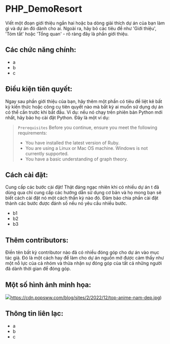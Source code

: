 # PHP_DemoResort
Viết một đoạn giới thiệu ngắn hai hoặc ba dòng giải thích dự án của bạn làm gì và dự án đó dành cho ai. Ngoài ra, hãy bỏ các tiêu đề như 'Giới thiệu', 'Tóm tắt' hoặc 'Tổng quan' - rõ ràng đây là phần giới thiệu.
## Các chức năng chính:
- a
- b
- c
## Điều kiện tiên quyết:
Ngay sau phần giới thiệu của bạn, hãy thêm một phần có tiêu đề liệt kê bất kỳ kiến thức hoặc công cụ tiên quyết nào mà bất kỳ ai muốn sử dụng dự án có thể cần trước khi bắt đầu. Ví dụ: nếu nó chạy trên phiên bản Python mới nhất, hãy bảo họ cài đặt Python. Đây là một ví dụ:
> `Prerequisites`
> Before you continue, ensure you meet the following requirements:
> * You have installed the latest version of Ruby.
> * You are using a Linux or Mac OS machine. Windows is not currently supported.
> * You have a basic understanding of graph theory.
## Cách cài đặt:
Cung cấp các bước cài đặt! Thật đáng ngạc nhiên khi có nhiều dự án t đã dùng qua chỉ cung cấp các hướng dẫn sử dụng cơ bản và họ mong bạn sẽ biết cách cài đặt nó một cách thần kỳ nào đó. Đảm bảo chia phần cài đặt thành các bước được đánh số nếu nó yêu cầu nhiều bước.
- b1
- b2
- b3
## Thêm contributors:
Điền tên bất kỳ contributor nào đã có nhiều đóng góp cho dự án vào mục tác giả. Đó là một cách hay để làm cho dự án nguồn mở được cảm thấy như một nỗ lực của cả nhóm và thừa nhận sự đóng góp của tất cả những người đã dành thời gian để đóng góp.
## Một số hình ảnh minh họa:
![](https://cdn.popsww.com/blog/sites/2/2022/12/top-anime-nam-dep.jpg)https://cdn.popsww.com/blog/sites/2/2022/12/top-anime-nam-dep.jpg)
## Thông tin liên lạc:
- a
- b
- c
